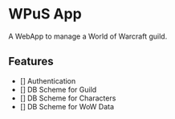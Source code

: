 # WPuS App
A WebApp to manage a World of Warcraft guild. 

## Features

- [] Authentication
- [] DB Scheme for Guild
- [] DB Scheme for Characters
- [] DB Scheme for WoW Data